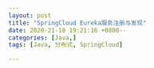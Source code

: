 ```yaml
---
layout: post
title: "SpringCloud Eureka服务注册与发现"
date: 2020-21-18 19:21:16 +0800--
categories: [Java,]
tags: [Java, 分布式, SpringCloud]  

---
```


